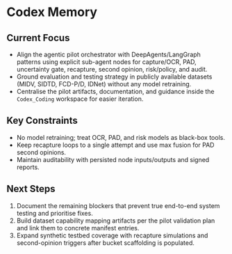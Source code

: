 # Codex Memory

## Current Focus
- Align the agentic pilot orchestrator with DeepAgents/LangGraph patterns using explicit sub-agent nodes for capture/OCR, PAD, uncertainty gate, recapture, second opinion, risk/policy, and audit.
- Ground evaluation and testing strategy in publicly available datasets (MIDV, SIDTD, FCD-P/D, IDNet) without any model retraining.
- Centralise the pilot artifacts, documentation, and guidance inside the `Codex_Coding` workspace for easier iteration.

## Key Constraints
- No model retraining; treat OCR, PAD, and risk models as black-box tools.
- Keep recapture loops to a single attempt and use max fusion for PAD second opinions.
- Maintain auditability with persisted node inputs/outputs and signed reports.

## Next Steps
1. Document the remaining blockers that prevent true end-to-end system testing and prioritise fixes.
2. Build dataset capability mapping artifacts per the pilot validation plan and link them to concrete manifest entries.
3. Expand synthetic testbed coverage with recapture simulations and second-opinion triggers after bucket scaffolding is populated.